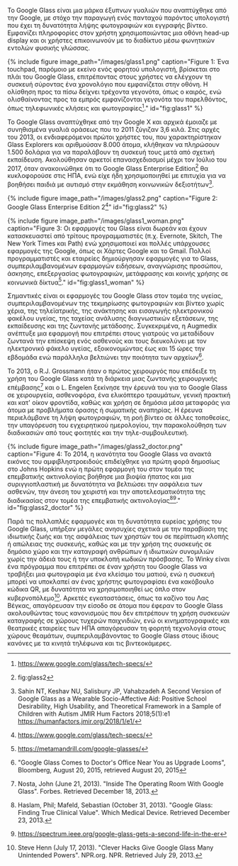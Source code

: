 Το Google Glass είναι μια μάρκα έξυπνων γυαλιών που αναπτύχθηκε από την Google, με στόχο την παραγωγή ενός πανταχού παρόντος υπολογιστή που έχει τη δυνατότητα λήψης φωτογραφιών και εγγραφής βίντεο.  Εμφανίζει πληροφορίες στον χρήστη χρησιμοποιώντας μια οθόνη head-up display και οι χρήστες επικοινωνούν με το διαδίκτυο μέσω φωνητικών εντολών φυσικής γλώσσας.

{% include figure image_path="/images/glass1.png" caption="Figure 1: Ένα touchpad, παρόμοιο με εκείνο ενός φορητού υπολογιστή, βρίσκεται στο πλάι του Google Glass, επιτρέποντας στους χρήστες να ελέγχουν τη συσκευή σύροντας ένα χρονολόγιο που εμφανίζεται στην οθόνη. Η ολίσθηση προς τα πίσω δείχνει τρέχοντα γεγονότα, όπως ο καιρός, ενώ ολισθαίνοντας προς τα εμπρός εμφανίζονται γεγονότα του παρελθόντος, όπως τηλεφωνικές κλήσεις και φωτογραφίες[^1]." id="fig:glass1" %}

Το Google Glass αναπτύχθηκε από την Google X και αρχικά έμοιαζε με συνηθισμένα γυαλιά οράσεως που το 2011 ζύγιζαν 3,6 κιλά. Στις αρχές του 2013, οι ενδιαφερόμενοι πρώτοι χρήστες του, που χαρακτηρίστηκαν Glass Explorers και αριθμούσαν 8.000 άτομα, κλήθηκαν να πληρώσουν 1.500 δολάρια για να παραλάβουν τη συσκευή τους μετά από σχετική εκπαίδευση.  Ακολούθησαν αρκετοί επανασχεδιασμοί μέχρι τον Ιούλιο του 2017, όταν ανακοινώθηκε ότι το Google Glass Enterprise Edition[^2] θα κυκλοφορούσε στις ΗΠΑ, ενώ είχε ήδη χρησιμοποιηθεί με επιτυχία για να βοηθήσει παιδιά με αυτισμό στην εκμάθηση κοινωνικών δεξιοτήτων[^3].

{% include figure image_path="/images/glass2.png" caption="Figure 2: Google Glass Enterprise Edition 2[^1]" id="fig:glass2" %} 

{% include figure image_path="/images/glass1_woman.png" caption="Figure 3: Οι εφαρμογές του Glass είναι δωρεάν και έχουν κατασκευαστεί από τρίτους προγραμματιστές (π.χ. Evernote, Skitch, The New York Times και Path) ενώ χρησιμοποιεί και πολλές υπάρχουσες εφαρμογές της Google, όπως οι Χάρτες Google και το Gmail. Πολλοί προγραμματιστές και εταιρείες δημιούργησαν εφαρμογές για το Glass, συμπεριλαμβανομένων εφαρμογών ειδήσεων, αναγνώρισης προσώπου, άσκησης, επεξεργασίας φωτογραφιών, μετάφρασης και κοινής χρήσης σε κοινωνικά δίκτυα[^4]." id="fig:glass1_woman" %}

Σημαντικές είναι οι εφαρμογές του Google Glass στον τομέα της υγείας, συμπεριλαμβανομένων της τεκμηρίωσης φωτογραφιών και βίντεο χωρίς χέρια, της τηλεϊατρικής, της ανάκτησης και εισαγωγής ηλεκτρονικού φακέλου υγείας, της ταχείας ανάλυσης διαγνωστικών εξετάσεων, της εκπαίδευσης και της ζωντανής μετάδοσης. Συγκεκριμένα, η Augmedix ανέπτυξε μια εφαρμογή που επιτρέπει στους γιατρούς να μεταδίδουν ζωντανά την επίσκεψη ενός ασθενούς και τους διευκολύνει με τον ηλεκτρονικό φάκελο υγείας, εξοικονομώντας έως και 15 ώρες την εβδομάδα ενώ παράλληλα βελτιώνει την ποιότητα των αρχείων[^5].

Το 2013, ο R.J. Grossmann  ήταν ο πρώτος χειρουργός που επέδειξε τη χρήση του Google Glass κατά τη διάρκεια μιας ζωντανής χειρουργικής επέμβασης[^6] και ο L. Engelen ξεκίνησε την έρευνά του για το Google Glass σε χειρουργεία, ασθενοφόρα, ένα ελικόπτερο τραυμάτων, γενική πρακτική και κατ' οίκον φροντίδα, καθώς και χρήση σε δημόσια μέσα μεταφοράς για άτομα με προβλήματα όρασης ή σωματικής αναπηρίας. Η έρευνα περιελάμβανε τη λήψη φωτογραφιών, τη ροή βίντεο σε άλλες τοποθεσίες, την υπαγόρευση του εγχειρητικού ημερολογίου, την παρακολούθηση των διαδικασιών από τους φοιτητές και την τηλε-συμβουλευτική. 

{% include figure image_path="/images/glass2_doctor.png" caption="Figure 4: Το 2014, η ικανότητα του Google Glass να ανακτά εικόνες του αμφιβληστροειδούς επιδείχθηκε για πρώτη φορά δημοσίως στο Johns Hopkins ενώ η πρώτη εφαρμογή του στον τομέα της επεμβατικής ακτινολογίας βοήθησε μια βιοψία ήπατος και μια συριγγιοπλαστική με δυνατότητα να βελτιώσει την ασφάλεια των ασθενών, την άνεση του χειριστή και την αποτελεσματικότητα της διαδικασίας στον τομέα της επεμβατικής ακτινολογίας[^7][^8]." id="fig:glass2_doctor" %}

Παρά τις πολλαπλές εφαρμογές και τη δυνατότητα ευρείας χρήσης του Google Glass, υπήρξαν μεγάλες ανησυχίες σχετικά με την παραβίαση της ιδιωτικής ζωής και της ασφάλειας των χρηστών του σε περίπτωση κλοπής ή απώλειας της συσκευής, καθώς και με την χρήση της συσκευής σε δημόσιο χώρο και την καταγραφή ανθρώπων ή ιδιωτικών συνομιλιών χωρίς την άδειά τους ή την υποκλοπή κωδικών πρόσβασης. Το Winky είναι ένα πρόγραμμα που επιτρέπει σε έναν χρήστη του Google Glass να τραβήξει μια φωτογραφία με ένα κλείσιμο του ματιού, ενώ η συσκευή μπορεί να υποκλαπεί αν ένας χρήστης φωτογραφίσει ένα κακόβουλο κώδικα QR, με δυνατότητα να χρησιμοποιηθεί ως όπλο στον κυβερνοπόλεμο[^9]. Αρκετές εγκαταστάσεις, όπως τα καζίνο του Λας Βέγκας, απαγόρευσαν την είσοδο σε άτομα που έφεραν το Google Glass ακολουθώντας τους κανονισμούς που δεν επιτρέπουν τη χρήση συσκευών καταγραφής σε χώρους τυχερών παιχνιδιών, ενώ οι κινηματογραφικές και θεατρικές εταιρείες των ΗΠΑ  απαγόρευσαν τη φορητή τεχνολογία στους χώρους θεαμάτων, συμπεριλαμβάνοντας το Google Glass στους ίδιους κανόνες με τα κινητά τηλέφωνα και τις βιντεοκάμερες. 


[^1]: https://www.google.com/glass/tech-specs/
[^2]: fig:glass2
[^3]: Sahin NT, Keshav NU, Salisbury JP, Vahabzadeh A Second Version of Google Glass as a Wearable Socio-Affective Aid: Positive School Desirability, High Usability, and Theoretical Framework in a Sample of Children with Autism JMIR Hum Factors 2018;5(1):e1 https://humanfactors.jmir.org/2018/1/e1/
[^4]: https://metamandrill.com/google-glasses/
[^5]: "Google Glass Comes to Doctor's Office Near You as Upgrade Looms", Bloomberg, August 20, 2015, retrieved August 20, 2015
[^6]: Nosta, John (June 21, 2013). "Inside The Operating Room With Google Glass". Forbes. Retrieved December 18, 2013.
[^7]: Haslam, Phil; Mafeld, Sebastian (October 31, 2013). "Google Glass: Finding True Clinical Value". Which Medical Device. Retrieved December 23, 2013.
[^8]: https://spectrum.ieee.org/google-glass-gets-a-second-life-in-the-er
[^9]: Steve Henn (July 17, 2013). "Clever Hacks Give Google Glass Many Unintended Powers". NPR.org. NPR. Retrieved July 29, 2013.
